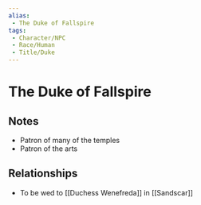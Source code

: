 ```yaml
---
alias: 
 - The Duke of Fallspire
tags:  
 - Character/NPC
 - Race/Human
 - Title/Duke
---
```


# The Duke of Fallspire

## Notes
- Patron of many of the temples
- Patron of the arts

## Relationships
- To be wed to [[Duchess Wenefreda]] in [[Sandscar]]
